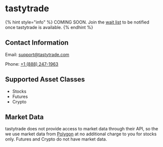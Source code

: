 # tastytrade

{% hint style="info" %}
COMING SOON. Join the [wait list](https://traderspost.io/broker/tastytrade) to be notified once tastytrade is available.
{% endhint %}

## Contact Information

Email: [support@tastytrade.com](mailto:support@tastytrade.com)

Phone: [+1 (888) 247-1963](tel:18882471963)

## Supported Asset Classes

* Stocks
* Futures
* Crypto

## Market Data

tastytrade does not provide access to market data through their API, so the we use market data from [Polygon](https://polygon.io/) at no additional charge to you for stocks only. Futures and Crypto do not have market data.
